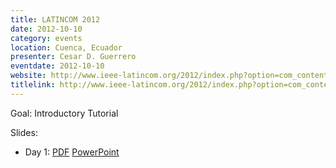 ```yaml
---
title: LATINCOM 2012
date: 2012-10-10
category: events
location: Cuenca, Ecuador
presenter: Cesar D. Guerrero
eventdate: 2012-10-10
website: http://www.ieee-latincom.org/2012/index.php?option=com_content&view=article&id=64&Itemid=253
titlelink: http://www.ieee-latincom.org/2012/index.php?option=com_content&view=article&id=64&Itemid=253
---
```


Goal: Introductory Tutorial

Slides:
- Day 1: [PDF](https://docs.google.com/open?id=0B4EuVzA5UdPRX0pBRm5Ub1lVQms) [PowerPoint](https://docs.google.com/open?id=0B4EuVzA5UdPReENMT2VMSWk1Tm8)
